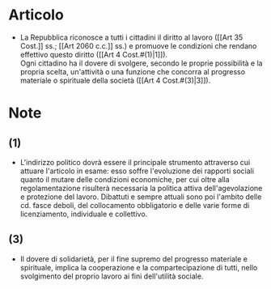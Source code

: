 # Articolo
- La Repubblica riconosce a tutti i cittadini il diritto al lavoro ([[Art 35 Cost.]] ss.; [[Art 2060 c.c.]] ss.) e promuove le condizioni che rendano effettivo questo diritto ([[Art 4 Cost.#(1)|1]]).  
  Ogni cittadino ha il dovere di svolgere, secondo le proprie possibilità e la propria scelta, un'attività o una funzione che concorra al progresso materiale o spirituale della società ([[Art 4 Cost.#(3)|3]]).
# Note
## (1) 
- L'indirizzo politico dovrà essere il principale strumento attraverso cui attuare l'articolo in esame: esso soffre l'evoluzione dei rapporti sociali quanto il mutare delle condizioni economiche, per cui oltre alla regolamentazione risulterà necessaria la politica attiva dell'agevolazione e protezione del lavoro. Dibattuti e sempre attuali sono poi l'ambito delle cd. fasce deboli, del collocamento obbligatorio e delle varie forme di licenziamento, individuale e collettivo.

## (3)
- Il dovere di solidarietà, per il fine supremo del progresso materiale e spirituale, implica la cooperazione e la compartecipazione di tutti, nello svolgimento del proprio lavoro ai fini dell'utilità sociale.